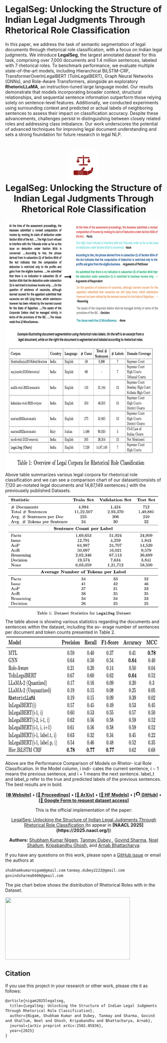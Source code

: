 # LegalSeg: Unlocking the Structure of Indian Legal Judgments Through Rhetorical Role Classification
In this paper, we address the task of semantic segmentation of legal documents through rhetorical role classification, with a focus on Indian legal judgments. We introduce **LegalSeg**, the largest annotated dataset for this task, comprising over 7,000 documents and 1.4 million sentences, labeled with 7 rhetorical roles. To benchmark performance, we evaluate multiple state-of-the-art models, including Hierarchical BiLSTM-CRF, TransformerOverInLegalBERT (ToInLegalBERT), Graph Neural Networks (GNNs), and Role-Aware Transformers, alongside an exploratory **RhetoricLLaMA**, an instruction-tuned large language model. Our results demonstrate that models incorporating broader context, structural relationships, and sequential sentence information outperform those relying solely on sentence-level features. Additionally, we conducted experiments using surrounding context and predicted or actual labels of neighboring sentences to assess their impact on classification accuracy. Despite these advancements, challenges persist in distinguishing between closely related roles and addressing class imbalance. Our work underscores the potential of advanced techniques for improving legal document understanding and sets a strong foundation for future research in legal NLP.

<h1 align="center">
<img src="images/L-NLP_Logo_Transparent.png" width="100" alt="L-NLP" />
<br>
LegalSeg: Unlocking the Structure of Indian Legal Judgments Through Rhetorical Role Classification
</h1>


<img src="images/Example_diagram.jpg" width ="900" height="400" />
<img src="images/dataset_comparison.png" width ="800" height="400" />
Above table summarizes various legal corpora for rhetorical role classification and we can see a comparison chart of our dataset(consists of 7,120 an-notated legal documents and 14,87,149 sentences.) with the previousely published Datasets.
<img src="images/dataset_statistics.png" width ="650" height="400" />
The table above is showing various statistics regarding the documents
and sentences within the dataset, including the av-
erage number of sentences per document and token
counts presented in Table 2.

<img src="images/models_comparison.png" width ="800" height="400" />
Above are the Performance Comparison of Models on Rhetor-
ical Role Classification. In the Model column, i indi-
cates the current sentence, i − 1 means the previous
sentence, and i + 1 means the next sentence. label_t
and label_p refer to the true and predicted labels of the
previous sentences. The best results are in bold.

<p align="center">
  <a href="https://huggingface.co/L-NLProc"><b>[🌐 Website]</b></a> •
  <a href=><b>[📜 Proceedings]</b></a> •
  <a href="https://arxiv.org/abs/2502.05836"><b>[📜 ArXiv]</b></a> •
  <a href="https://huggingface.co/collections/L-NLProc/legalseg-models-67b8b42b5e1b74491fec8345"><b>[🤗 HF Models]</b></a> •
  <a href="https://github.com/ShubhamKumarNigam/LegalSeg"><b>[<img src="images/icons8-github-16.png" alt="Github" /> GitHub]</b></a> •
  <a href="https://forms.gle/PaUDZNgVi78R4WLK7"><b>[📝 Google Form to request dataset access]</b></a> 
</p>

<p align="center">
  This is the official implementation of the paper:
</p>
<p align="center">
  <a href="https://arxiv.org/abs/2502.05836">LegalSeg: Unlocking the Structure of Indian Legal Judgments Through Rhetorical Role Classification
</a> (to appear in <strong>[NAACL 2025](https://2025.naacl.org/)</strong>)
</p>
<p align="center">
 <b>Authors:</b> <a href="https://sites.google.com/view/shubhamkumarnigam">Shubham Kumar Nigam</a>, <a href="https://www.linkedin.com/in/tanmay-dubey-6062a3205/">Tanmay Dubey </a>, <a href="https://www.linkedin.com/in/govind-sharma-0374251b2/">Govind Sharma</a>, <a href="#">Noel Shallum</a>, <a href="https://sites.google.com/view/kripabandhughosh-homepage/home">Kripabandhu Ghosh</a>, and <a href="https://www.cse.iitk.ac.in/users/arnabb/">Arnab Bhattacharya</a>:
</p>

If you have any questions on this work, please open a [GitHub issue](https://github.com/ShubhamKumarNigam/LegalSeg/issues) or email the authors at

```shubhamkumarnigam@gmail.com``` ```tanmay.dubey2222@gmail.com``` ```govindsharma0406@gmail.com```

The pie chart below shows the distribution of Rhetorical Roles with in the Dataset.

<img src="images/LegalSeg_pie_chart.png" width ="400" height="200" />

## Citation
If you use this project in your research or other work, please cite it as follows:
```
@article{nigam2025legalseg,
  title={LegalSeg: Unlocking the Structure of Indian Legal Judgments Through Rhetorical Role Classification},
  author={Nigam, Shubham Kumar and Dubey, Tanmay and Sharma, Govind and Shallum, Noel and Ghosh, Kripabandhu and Bhattacharya, Arnab},
  journal={arXiv preprint arXiv:2502.05836},
  year={2025}
}

